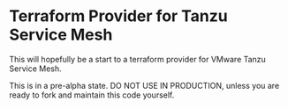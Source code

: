 # Terraform Provider for Tanzu Service Mesh

This will hopefully be a start to a terraform provider for VMware Tanzu Service Mesh.

This is in a pre-alpha state.  DO NOT USE IN PRODUCTION, unless you are ready to fork and maintain this code yourself.

